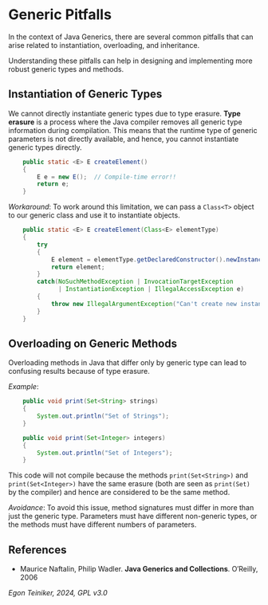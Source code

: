 # Generic Pitfalls 

In the context of Java Generics, there are several common pitfalls 
that can arise related to instantiation, overloading, and inheritance. 

Understanding these pitfalls can help in designing and implementing 
more robust generic types and methods.


## Instantiation of Generic Types

We cannot directly instantiate generic types due to type erasure. 
**Type erasure** is a process where the Java compiler removes all 
generic type information during compilation. This means that the 
runtime type of generic parameters is not directly available, and 
hence, you cannot instantiate generic types directly.

```Java
	public static <E> E createElement()
	{
		E e = new E();  // Compile-time error!!
		return e;
	}
```

_Workaround_: To work around this limitation, we can pass a 
`Class<T>` object to our generic class and use it to instantiate 
objects.
```Java
	public static <E> E createElement(Class<E> elementType)
	{
		try
		{
			E element = elementType.getDeclaredConstructor().newInstance();
			return element;
		}
		catch(NoSuchMethodException | InvocationTargetException
			  | InstantiationException | IllegalAccessException e)
		{
			throw new IllegalArgumentException("Can't create new instance!", e);
		}
	}
```

##  Overloading on Generic Methods

Overloading methods in Java that differ only by generic type can 
lead to confusing results because of type erasure.

_Example_: 
```Java
    public void print(Set<String> strings) 
    {
        System.out.println("Set of Strings");
    }

    public void print(Set<Integer> integers) 
    {
        System.out.println("Set of Integers");
    }
```

This code will not compile because the methods `print(Set<String>)` 
and `print(Set<Integer>)` have the same erasure (both are seen as 
`print(Set)` by the compiler) and hence are considered to be the 
same method.

_Avoidance_: To avoid this issue, method signatures must differ in 
more than just the generic type. Parameters must have different 
non-generic types, or the methods must have different numbers of 
parameters.


## References

* Maurice Naftalin, Philip Wadler. **Java Generics and Collections**. O′Reilly, 2006

*Egon Teiniker, 2024, GPL v3.0*